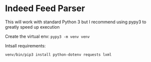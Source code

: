 # Indeed Feed Parser

This will work with standard Python 3 but I recommend using pypy3 to greatly speed up execution

Create the virtual env:
`pypy3 -m venv venv`

Intsall requirements:
```
venv/bin/pip3 install python-dotenv requests lxml
```